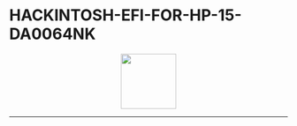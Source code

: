 # HACKINTOSH-EFI-FOR-HP-15-DA0064NK
<div id="header" align="center">
  <img src="https://media.giphy.com/media/v1.Y2lkPTc5MGI3NjExNHYzZXZsYThvZHk5Z2xqbjVodmVyOTF5MHozeG12NTlsZWhvOTBkbSZlcD12MV9pbnRlcm5hbF9naWZfYnlfaWQmY3Q9cw/M9gbBd9nbDrOTu1Mqx/giphy.gif" width="100"/>
</div>
<hr>
